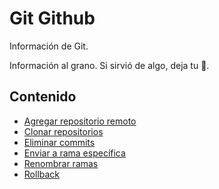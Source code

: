 # Git Github

Información de Git.

Información al grano. Si sirvió de algo, deja tu :star2:.

## Contenido

* [Agregar repositorio remoto](add_remote.md)
* [Clonar repositorios](clonar_repos.md)
* [Eliminar commits](eliminar_commits.md)
* [Enviar a rama específica](push_to_branch.md)
* [Renombrar ramas](renombrar_ramas.md)
* [Rollback](rollback.md)
